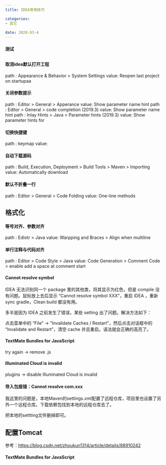 ```yaml
---
title: IDEA常用技巧

categories:
- 其它

date: 2020-03-4
---
```


#### 测试
## 
#### 取消idea默认打开工程
path : Appearance & Behavior > System Settings
value: Reopen last project on startupaa

#### 关闭参数提示
path : Editor > General > Apperance 
value: Show parameter name hint
path : Editor > General > code completion (2019.3)
value: Show parameter name hint
path : Inlay Hints > Java > Parameter hints (2019.3)
value: Show parameter hints for

#### 切换快捷键
path : keymap
value: 

#### 自动下载源码
path : Build, Execution, Deployment > Build Tools > Maven > Importing 
value: Automatically download
	
#### 默认不折叠一行
path : Editor > General > Code Folding 
value: One-line methods
	
	
## 格式化
#### 等号对齐、参数对齐
path : Ediotr > Java
value: Warpping and Braces > Align when multiline
	
#### 单行注释与代码对齐
path : Editor > Code Style > Java 
value: Code Generation > Comment Code > enable add a space at comment start

#### Cannot resolve symbol
IDEA 无法识别同一个 package 里的其他类，将其显示为红色，但是 compile 没有问题。鼠标放上去后显示 “Cannot resolve symbol XXX”，重启 IDEA ，重新 sync gradle，Clean build 都没有用。

多半是因为 IDEA 之前发生了错误，某些 setting 出了问题。解决方法如下：

点击菜单中的 “File” -> “Invalidate Caches / Restart”，然后点击对话框中的 “Invalidate and Restart”，清空 cache 并且重启。语法就会正确的高亮了。


#### TextMate Bundles for JavaScript
try again -> remove .js

#### Illuminated Cloud is invalid
plugins -> disable Illuminated Cloud is invalid

#### 导入包报错：Cannot resolve com.xxx
我这里的问题是，本地Maven的settings.xml配置了远程仓库，项目里也设置了另外一个远程仓库。下载依赖包找到本地的远程仓库去了。

把本地的settting文件删掉即可。

## 配置Tomcat
参考：https://blog.csdn.net/zhoukun1314/article/details/88910242


#### TextMate Bundles for JavaScript
